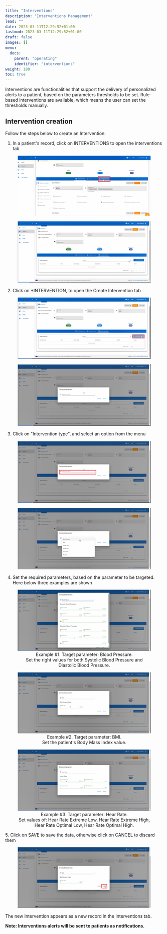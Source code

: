```yaml
---
title: "Interventions"
description: "Interventions Management"
lead: ""
date: 2023-03-11T12:29:52+01:00
lastmod: 2023-03-11T12:29:52+01:00
draft: false
images: []
menu:
  docs:
    parent: "operating"
    identifier: "interventions"
weight: 180
toc: true
---
```

Interventions are functionalities that support the delivery of personalized alerts to a patient, based on the parameters thresholds to be set. Rule-based interventions are available, which means the user can set the thresholds manually.
## Intervention creation

Follow the steps below to create an Intervention:

1.  In a patient's record, click on INTERVENTIONS to open the interventions tab

<!--- This is an HTML comment in Markdown -->

<figure id="Pic_1" >
<img src="..\interventions\Intervention pictures\Pic_1.png" alt="Figure 1">
<figcaption style="text-align:center"></figcaption>
</figure>

<figure id="Pic_2" >
<img src="..\interventions\Intervention pictures\Pic_2.png" alt="Figure 2">
<figcaption style="text-align:center"></figcaption>
</figure>


2.	Click on +INTERVENTION, to open the Create Intervention tab

<figure id="Pic_3" >
<img src="..\interventions\Intervention pictures\Pic_3.png" alt="Figure 3">
<figcaption style="text-align:center"></figcaption>
</figure>

<figure id="Pic_5" >
<img src="..\interventions\Intervention pictures\Pic_5.png" alt="Figure 5">
<figcaption style="text-align:center"></figcaption>
</figure>

3.	Click on "Intervention type", and select an option from the menu

<figure id="Pic_4" >
<img src="..\interventions\Intervention pictures\Pic_4.png" alt="Figure 4">
<figcaption style="text-align:center"></figcaption>
</figure>

<figure id="Pic_6" >
<img src="..\interventions\Intervention pictures\Pic_6.png" alt="Figure 6">
<figcaption style="text-align:center"></figcaption>
</figure>

4.	Set the required parameters, based on the parameter to be targeted. Here below three examples are shown
<figure id="Pic_7" >
<img src="..\interventions\Intervention pictures\Pic_7.png" alt="Figure 7">
<figcaption style="text-align:center">Example #1. Target parameter: Blood Pressure.</figcaption>
<figcaption style="text-align:center">  Set the right values for both Systolic Blood Pressure and Diastolic Blood Pressure.</figcaption>
</figure>
<!--- Add caption --> 
<figure id="Pic_8" >
<img src="..\interventions\Intervention pictures\Pic_8.png" alt="Figure 8">
<figcaption style="text-align:center">Example #2. Target parameter: BMI.</figcaption>
<figcaption style="text-align:center">Set the patient's Body Mass Index value.</figcaption>
</figure>
<!--- Add caption -->
<figure id="Pic_9" >
<img src="..\interventions\Intervention pictures\Pic_9.png" alt="Figure 9">
<figcaption style="text-align:center">Example #3. Target parameter: Hear Rate.</figcaption>
<figcaption style="text-align:center">Set values of: Hear Rate Extreme Low, Hear Rate Extreme High, Hear Rate Optimal Low, Hear Rate Optimal High. </figcaption>
</figure>
<!--- Add caption -->
5.	Click on SAVE to save the data, otherwise click on CANCEL to discard them

<figure id="Pic_10" >
<img src="..\interventions\Intervention pictures\Pic_10.png" alt="Figure 10">
<figcaption style="text-align:center"></figcaption>
</figure>

The new Intervention appears as a new record in the Interventions tab.
<!--- Unfortunately I cannot take this pictures, because the work is still in progress on the mechanism-->

**Note: Interventions alerts will be sent to patients as notifications.**

